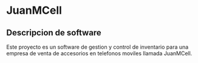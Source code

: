 # JuanMCell

## Descripcion de software

Este proyecto es un software de gestion y control de inventario para una empresa de venta de accesorios en telefonos moviles llamada JuanMCell.

